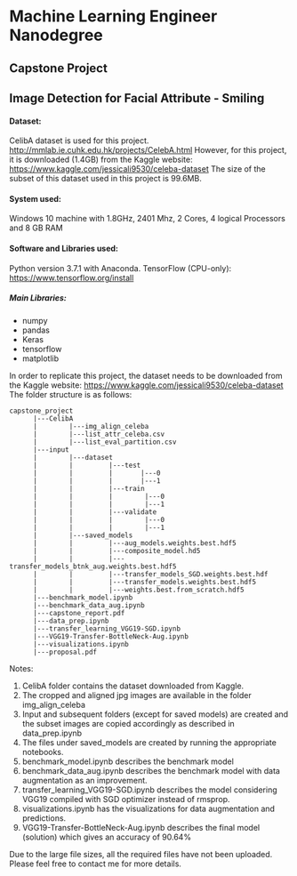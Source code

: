 # Machine Learning Engineer Nanodegree
## Capstone Project 
## Image Detection for Facial Attribute - Smiling


#### Dataset: 
CelibA dataset is used for this project. 
http://mmlab.ie.cuhk.edu.hk/projects/CelebA.html
However, for this project, it is downloaded (1.4GB) from the Kaggle website:
https://www.kaggle.com/jessicali9530/celeba-dataset
The size of the subset of this dataset used in this project is 99.6MB.


#### System used:
Windows 10 machine with 1.8GHz, 2401 Mhz, 2 Cores, 4 logical Processors
and  8 GB RAM


#### Software and Libraries used:
Python version 3.7.1 with Anaconda.
TensorFlow (CPU-only): https://www.tensorflow.org/install
##### Main Libraries:
- numpy
- pandas
- Keras
- tensorflow
- matplotlib



In order to replicate this project, the dataset needs to be downloaded from the Kaggle website: https://www.kaggle.com/jessicali9530/celeba-dataset
The folder structure is as follows:
```
capstone_project
      |---CelibA
      |        |---img_align_celeba
      |        |---list_attr_celeba.csv
      |        |---list_eval_partition.csv
      |---input
      |        |---dataset
      |        |         |---test
      |        |         |       |---0
      |        |         |       |---1
      |        |         |---train
      |        |         |        |---0
      |        |         |        |---1
      |        |         |---validate
      |        |         |        |---0
      |        |         |        |---1
      |        |---saved_models
      |        |         |---aug_models.weights.best.hdf5
      |        |         |---composite_model.hd5
      |        |         |---transfer_models_btnk_aug.weights.best.hdf5
      |        |         |---transfer_models_SGD.weights.best.hdf
      |        |         |---transfer_models.weights.best.hdf5
      |        |         |---weights.best.from_scratch.hdf5
      |---benchmark_model.ipynb
      |---benchmark_data_aug.ipynb
      |---capstone_report.pdf
      |---data_prep.ipynb
      |---transfer_learning_VGG19-SGD.ipynb
      |---VGG19-Transfer-BottleNeck-Aug.ipynb
      |---visualizations.ipynb
      |---proposal.pdf
```
Notes:
1. CelibA folder contains the dataset downloaded from Kaggle.
2. The cropped and aligned jpg images are available in the folder img_align_celeba
3. Input and subsequent folders (except for saved models) are created and the subset images are copied accordingly as described in data_prep.ipynb
4. The files under saved_models are created by running the appropriate notebooks.
5. benchmark_model.ipynb describes the benchmark model
6. benchmark_data_aug.ipynb describes the benchmark model with data augmentation as an improvement.
7. transfer_learning_VGG19-SGD.ipynb describes the model considering VGG19 compiled with SGD optimizer instead of rmsprop.
8. visualizations.ipynb has the visualizations for data augmentation and predictions.
9. VGG19-Transfer-BottleNeck-Aug.ipynb describes the final model (solution) which gives an accuracy of 90.64%

Due to the large file sizes, all the required files have not been uploaded. Please feel free to contact me for more details.
